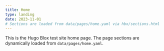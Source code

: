 ```yaml
---
title: Home
type: landing
date: 2023-11-01
# Sections are loaded from data/pages/home.yaml via hbx/sections.html
---
```


This is the Hugo Blox test site home page.
The page sections are dynamically loaded from `data/pages/home.yaml`.
